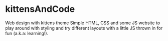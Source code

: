 # kittensAndCode
Web design with kittens theme
Simple HTML, CSS and some JS website to play around with styling and try different layouts with a little JS thrown in for fun (a.k.a: learning!).

